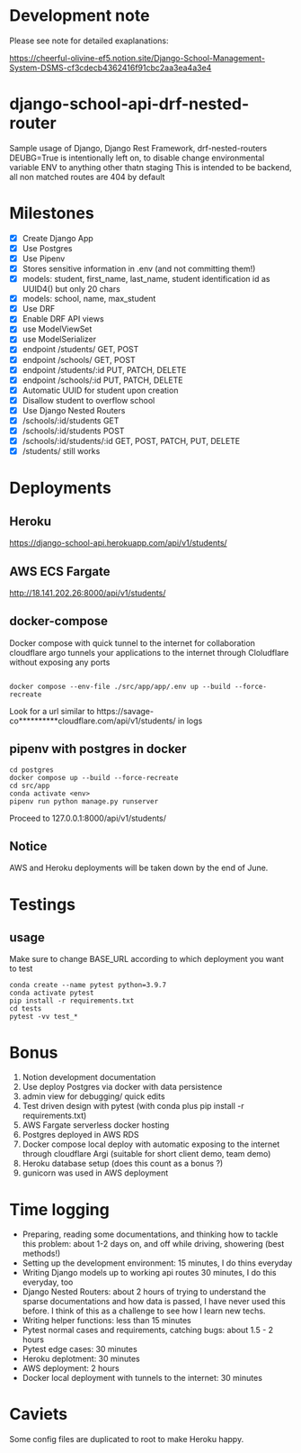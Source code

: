 
# Development note

Please see note for detailed exaplanations:

https://cheerful-olivine-ef5.notion.site/Django-School-Management-System-DSMS-cf3cdecb4362416f91cbc2aa3ea4a3e4
# django-school-api-drf-nested-router
Sample usage of Django, Django Rest Framework, drf-nested-routers
DEUBG=True is intentionally left on, to disable change environmental variable ENV to anything other thatn staging
This is intended to be backend, all non matched routes are 404 by default
# Milestones
- [x]  Create Django App
- [x]  Use Postgres
- [x]  Use Pipenv
- [x]  Stores sensitive information in .env (and not committing them!)
- [x]  models: student, first_name, last_name, student identification id as UUID4() but only 20 chars
- [x]  models: school, name, max_student
- [x]  Use DRF
- [x]  Enable DRF API views
- [x]  use ModelViewSet
- [x]  use ModelSerializer
- [x]  endpoint /students/ GET, POST
- [x]  endpoint /schools/ GET, POST
- [x]  endpoint /students/:id PUT, PATCH, DELETE
- [x]  endpoint /schools/:id PUT, PATCH, DELETE
- [x]  Automatic UUID for student upon creation
- [x]  Disallow student to overflow school
- [x]  Use Django Nested Routers
- [x]  /schools/:id/students GET
- [x]  /schools/:id/students POST
- [x]  /schools/:id/students/:id GET, POST, PATCH, PUT, DELETE
- [x]  /students/ still works
# Deployments
## Heroku
https://django-school-api.herokuapp.com/api/v1/students/
## AWS ECS Fargate
http://18.141.202.26:8000/api/v1/students/
## docker-compose
Docker compose with quick tunnel to the internet for collaboration
cloudflare argo tunnels your applications to the internet through Cloludflare without exposing any ports
```

docker compose --env-file ./src/app/app/.env up --build --force-recreate

```
Look for a url similar to https://savage-co**********cloudflare.com/api/v1/students/ in logs
## pipenv with postgres in docker
```
cd postgres
docker compose up --build --force-recreate
cd src/app
conda activate <env>
pipenv run python manage.py runserver
```
Proceed to 127.0.0.1:8000/api/v1/students/

## Notice
AWS and Heroku deployments will be taken down by the end of June.
# Testings
## usage
Make sure to change BASE_URL according to which deployment you want to test
```
conda create --name pytest python=3.9.7
conda activate pytest
pip install -r requirements.txt
cd tests
pytest -vv test_*

```
# Bonus
1.  Notion development documentation
2.  Use deploy Postgres via docker with data persistence
3.  admin view for debugging/ quick edits
4.  Test driven design with pytest (with conda plus pip install -r requirements.txt)
5.  AWS Fargate serverless docker hosting
6.  Postgres deployed in AWS RDS
7.  Docker compose local deploy with automatic exposing to the internet through cloudflare Argi (suitable for short client demo, team demo)
8.  Heroku database setup (does this count as a bonus ?)
9.  gunicorn was used in AWS deployment

# Time logging
-   Preparing, reading some documentations, and thinking how to tackle this problem: about 1-2 days on, and off while driving, showering (best methods!)
-   Setting up the development environment: 15 minutes, I do thins everyday
-   Writing Django models up to working api routes 30 minutes, I do this everyday, too
-   Django Nested Routers: about 2 hours of trying to understand the sparse documentations and how data is passed, I have never used this before. I think of this as a challenge to see how I learn new techs.
-   Writing helper functions: less than 15 minutes
-   Pytest normal cases and requirements, catching bugs: about 1.5 - 2 hours
-   Pytest edge cases: 30 minutes
-   Heroku deplotment: 30 minutes
-   AWS deployment: 2 hours
-   Docker local deployment with tunnels to the internet: 30 minutes


# Caviets
Some config files are duplicated to root to make Heroku happy.
